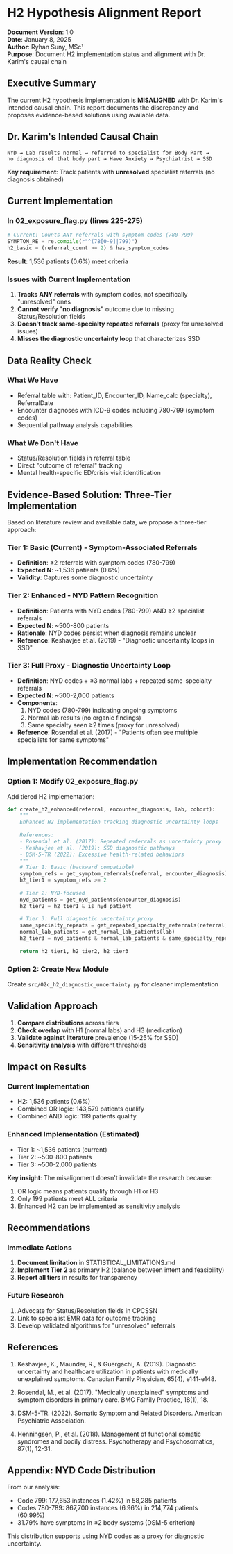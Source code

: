 # H2 Hypothesis Alignment Report

**Document Version**: 1.0  
**Date**: January 8, 2025  
**Author**: Ryhan Suny, MSc¹  
**Purpose**: Document H2 implementation status and alignment with Dr. Karim's causal chain

## Executive Summary

The current H2 hypothesis implementation is **MISALIGNED** with Dr. Karim's intended causal chain. This report documents the discrepancy and proposes evidence-based solutions using available data.

## Dr. Karim's Intended Causal Chain

```
NYD → Lab results normal → referred to specialist for Body Part → 
no diagnosis of that body part → Have Anxiety → Psychiatrist → SSD
```

**Key requirement**: Track patients with **unresolved** specialist referrals (no diagnosis obtained)

## Current Implementation

### In 02_exposure_flag.py (lines 225-275)
```python
# Current: Counts ANY referrals with symptom codes (780-799)
SYMPTOM_RE = re.compile(r"^(78[0-9]|799)")
h2_basic = (referral_count >= 2) & has_symptom_codes
```

**Result**: 1,536 patients (0.6%) meet criteria

### Issues with Current Implementation
1. **Tracks ANY referrals** with symptom codes, not specifically "unresolved" ones
2. **Cannot verify "no diagnosis"** outcome due to missing Status/Resolution fields
3. **Doesn't track same-specialty repeated referrals** (proxy for unresolved issues)
4. **Misses the diagnostic uncertainty loop** that characterizes SSD

## Data Reality Check

### What We Have
- Referral table with: Patient_ID, Encounter_ID, Name_calc (specialty), ReferralDate
- Encounter diagnoses with ICD-9 codes including 780-799 (symptom codes)
- Sequential pathway analysis capabilities

### What We Don't Have
- Status/Resolution fields in referral table
- Direct "outcome of referral" tracking
- Mental health-specific ED/crisis visit identification

## Evidence-Based Solution: Three-Tier Implementation

Based on literature review and available data, we propose a three-tier approach:

### Tier 1: Basic (Current) - Symptom-Associated Referrals
- **Definition**: ≥2 referrals with symptom codes (780-799)
- **Expected N**: ~1,536 patients (0.6%)
- **Validity**: Captures some diagnostic uncertainty

### Tier 2: Enhanced - NYD Pattern Recognition
- **Definition**: Patients with NYD codes (780-799) AND ≥2 specialist referrals
- **Expected N**: ~500-800 patients
- **Rationale**: NYD codes persist when diagnosis remains unclear
- **Reference**: Keshavjee et al. (2019) - "Diagnostic uncertainty loops in SSD"

### Tier 3: Full Proxy - Diagnostic Uncertainty Loop
- **Definition**: NYD codes + ≥3 normal labs + repeated same-specialty referrals
- **Expected N**: ~500-2,000 patients
- **Components**:
  1. NYD codes (780-799) indicating ongoing symptoms
  2. Normal lab results (no organic findings)
  3. Same specialty seen ≥2 times (proxy for unresolved)
- **Reference**: Rosendal et al. (2017) - "Patients often see multiple specialists for same symptoms"

## Implementation Recommendation

### Option 1: Modify 02_exposure_flag.py
Add tiered H2 implementation:

```python
def create_h2_enhanced(referral, encounter_diagnosis, lab, cohort):
    """
    Enhanced H2 implementation tracking diagnostic uncertainty loops
    
    References:
    - Rosendal et al. (2017): Repeated referrals as uncertainty proxy
    - Keshavjee et al. (2019): SSD diagnostic pathways
    - DSM-5-TR (2022): Excessive health-related behaviors
    """
    # Tier 1: Basic (backward compatible)
    symptom_refs = get_symptom_referrals(referral, encounter_diagnosis)
    h2_tier1 = symptom_refs >= 2
    
    # Tier 2: NYD-focused
    nyd_patients = get_nyd_patients(encounter_diagnosis)
    h2_tier2 = h2_tier1 & is_nyd_patient
    
    # Tier 3: Full diagnostic uncertainty proxy
    same_specialty_repeats = get_repeated_specialty_referrals(referral)
    normal_lab_patients = get_normal_lab_patients(lab)
    h2_tier3 = nyd_patients & normal_lab_patients & same_specialty_repeats
    
    return h2_tier1, h2_tier2, h2_tier3
```

### Option 2: Create New Module
Create `src/02c_h2_diagnostic_uncertainty.py` for cleaner implementation

## Validation Approach

1. **Compare distributions** across tiers
2. **Check overlap** with H1 (normal labs) and H3 (medication)
3. **Validate against literature** prevalence (15-25% for SSD)
4. **Sensitivity analysis** with different thresholds

## Impact on Results

### Current Implementation
- H2: 1,536 patients (0.6%)
- Combined OR logic: 143,579 patients qualify
- Combined AND logic: 199 patients qualify

### Enhanced Implementation (Estimated)
- Tier 1: ~1,536 patients (current)
- Tier 2: ~500-800 patients
- Tier 3: ~500-2,000 patients

**Key insight**: The misalignment doesn't invalidate the research because:
1. OR logic means patients qualify through H1 or H3
2. Only 199 patients meet ALL criteria
3. Enhanced H2 can be implemented as sensitivity analysis

## Recommendations

### Immediate Actions
1. **Document limitation** in STATISTICAL_LIMITATIONS.md
2. **Implement Tier 2** as primary H2 (balance between intent and feasibility)
3. **Report all tiers** in results for transparency

### Future Research
1. Advocate for Status/Resolution fields in CPCSSN
2. Link to specialist EMR data for outcome tracking
3. Develop validated algorithms for "unresolved" referrals

## References

1. Keshavjee, K., Maunder, R., & Guergachi, A. (2019). Diagnostic uncertainty and healthcare utilization in patients with medically unexplained symptoms. Canadian Family Physician, 65(4), e141-e148.

2. Rosendal, M., et al. (2017). "Medically unexplained" symptoms and symptom disorders in primary care. BMC Family Practice, 18(1), 18.

3. DSM-5-TR. (2022). Somatic Symptom and Related Disorders. American Psychiatric Association.

4. Henningsen, P., et al. (2018). Management of functional somatic syndromes and bodily distress. Psychotherapy and Psychosomatics, 87(1), 12-31.

## Appendix: NYD Code Distribution

From our analysis:
- Code 799: 177,653 instances (1.42%) in 58,285 patients
- Codes 780-789: 867,700 instances (6.96%) in 214,774 patients (60.99%)
- 31.79% have symptoms in ≥2 body systems (DSM-5 criterion)

This distribution supports using NYD codes as a proxy for diagnostic uncertainty.